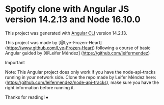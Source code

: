 # Spotify clone with Angular JS version 14.2.13 and Node 16.10.0

This project was generated with [Angular CLI](https://github.com/angular/angular-cli) version 14.2.13.

This project was made by [@Lye-Frozen-Heart] (https://www.github.com/Lye-Frozen-Heart) following a course of basic Angular guided by [@Leifer Méndez] (https://github.com/leifermendez)

> [!IMPORTANT]
> Note: This Angular project does only work if you have the node-api-tracks running in your network side. Clone the repo made by Leifer Méndez here: (https://github.com/leifermendez/node-api-tracks), make sure you have the right information before running it.
>
> Thanks for reading! ♠️
